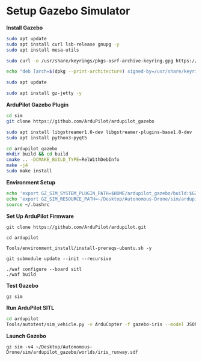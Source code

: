 # Setup Gazebo Simulator

**Install Gazebo**
```bash
sudo apt update
sudo apt install curl lsb-release gnupg -y
sudo apt install mesa-utils

sudo curl -o /usr/share/keyrings/pkgs-osrf-archive-keyring.gpg https://packages.osrfoundation.org/gazebo.gpg

echo "deb [arch=$(dpkg --print-architecture) signed-by=/usr/share/keyrings/pkgs-osrf-archive-keyring.gpg] https://packages.osrfoundation.org/gazebo/ubuntu-stable $(lsb_release -cs) main" | sudo tee /etc/apt/sources.list.d/gazebo-stable.list

sudo apt update

sudo apt install gz-jetty -y
```

**ArduPilot Gazebo Plugin**
```bash
cd sim
git clone https://github.com/ArduPilot/ardupilot_gazebo

sudo apt install libgstreamer1.0-dev libgstreamer-plugins-base1.0-dev
sudo apt install python3-pyqt5

cd ardupilot_gazebo
mkdir build && cd build
cmake .. -DCMAKE_BUILD_TYPE=RelWithDebInfo
make -j4
sudo make install
```

**Environment Setup**
```bash
echo 'export GZ_SIM_SYSTEM_PLUGIN_PATH=$HOME/ardupilot_gazebo/build:$GZ_SIM_SYSTEM_PLUGIN_PATH' >> ~/.bashrc
echo 'export GZ_SIM_RESOURCE_PATH=~/Desktop/Autonomous-Drone/sim/ardupilot_gazebo/models:$GZ_SIM_RESOURCE_PATH' >> ~/.bashrc
source ~/.bashrc
```

**Set Up ArduPilot Firmware**
```
git clone https://github.com/ArduPilot/ardupilot.git

cd ardupilot

Tools/environment_install/install-prereqs-ubuntu.sh -y

git submodule update --init --recursive

./waf configure --board sitl
./waf build
```

**Test Gazebo**
```bash
gz sim
```

**Run ArduPilot SITL**
```bash
cd ardupilot
Tools/autotest/sim_vehicle.py -v ArduCopter -f gazebo-iris --model JSON
```

**Launch Gazebo**
```
gz sim -v4 ~/Desktop/Autonomous-Drone/sim/ardupilot_gazebo/worlds/iris_runway.sdf
```